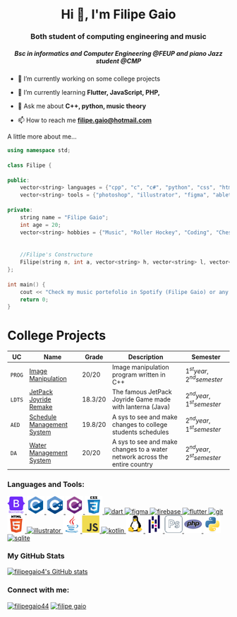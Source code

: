 <h1 align="center">Hi 👋, I'm Filipe Gaio</h1>
<h3 align="center">Both student of computing engineering and music</h3>
<h5 align = "center"> Bsc in informatics and Computer Engineering @FEUP and piano Jazz student @CMP</h5>

- 🔭 I’m currently working on some college projects

- 🌱 I’m currently learning **Flutter, JavaScript, PHP,**

- 💬 Ask me about **C++, python, music theory**

- 📫 How to reach me **filipe.gaio@hotmail.com**

A little more about me...  

```cpp
using namespace std;

class Filipe {

public:
    vector<string> languages = {"cpp", "c", "c#", "python", "css", "html", "php", "sqlite", "java", "flutter"}
    vector<string> tools = {"photoshop", "illustrator", "figma", "ableton", "sony vegas", "various IDE"}

private:
    string name = "Filipe Gaio";
    int age = 20;
    vector<string> hobbies = {"Music", "Roller Hockey", "Coding", "Chess", "Explore"};


    //Filipe's Constructure
    Filipe(string n, int a, vector<string> h, vector<string> l, vector<sring> t) : name(n), age(a), hobbies(h), languages(l), tools(t) {}
};

int main() {
    cout << "Check my music portefolio in Spotify (Filipe Gaio) or any other streaming platform" << endl;
    return 0;
}
```

<h1>College Projects</h1>

| UC | Name | Grade | Description | Semester |
| --- | --- | --- | --- | --- |
| `PROG` | <a href = "https://github.com/HenriqueSFernandes/Image-Manipulation-Prog"> Image Manipulation</a> | $20/20$ | Image manipulation program written in C++ | $1^{st} year, 2^{nd} semester$ |
| `LDTS` | <a href = "https://github.com/FilipeGaio4/LDTS-JetPackJoyride.git"> JetPack Joyride Remake</a> | $18.3/20$ | The famous JetPack Joyride Game made with lanterna (Java) | $2^{nd} year, 1^{st} semester$ |
| `AED` | <a href = "https://github.com/FilipeGaio4/AED_PROJ_ScheduleMangmentSys.git"> Schedule Management System</a> | $19.8/20$ | A sys to see and make changes to college students schedules | $2^{nd} year, 1^{st} semester$ |
| `DA` | <a href = "hhttps://github.com/FilipeGaio4/1DA_PROJ_WaterMangmentSys.git"> Water Management System</a> | $20/20$ | A sys to see and make changes to a water network across the entire country | $2^{nd} year, 2^{st} semester$ |

<h3 align="left">Languages and Tools:</h3>
<p align="left"> <a href="https://getbootstrap.com" target="_blank" rel="noreferrer"> <img src="https://raw.githubusercontent.com/devicons/devicon/master/icons/bootstrap/bootstrap-plain-wordmark.svg" alt="bootstrap" width="40" height="40"/> </a> <a href="https://www.cprogramming.com/" target="_blank" rel="noreferrer"> <img src="https://raw.githubusercontent.com/devicons/devicon/master/icons/c/c-original.svg" alt="c" width="40" height="40"/> </a> <a href="https://www.w3schools.com/cpp/" target="_blank" rel="noreferrer"> <img src="https://raw.githubusercontent.com/devicons/devicon/master/icons/cplusplus/cplusplus-original.svg" alt="cplusplus" width="40" height="40"/> </a> <a href="https://www.w3schools.com/cs/" target="_blank" rel="noreferrer"> <img src="https://raw.githubusercontent.com/devicons/devicon/master/icons/csharp/csharp-original.svg" alt="csharp" width="40" height="40"/> </a> <a href="https://www.w3schools.com/css/" target="_blank" rel="noreferrer"> <img src="https://raw.githubusercontent.com/devicons/devicon/master/icons/css3/css3-original-wordmark.svg" alt="css3" width="40" height="40"/> </a> <a href="https://dart.dev" target="_blank" rel="noreferrer"> <img src="https://www.vectorlogo.zone/logos/dartlang/dartlang-icon.svg" alt="dart" width="40" height="40"/> </a> <a href="https://www.figma.com/" target="_blank" rel="noreferrer"> <img src="https://www.vectorlogo.zone/logos/figma/figma-icon.svg" alt="figma" width="40" height="40"/> </a> <a href="https://firebase.google.com/" target="_blank" rel="noreferrer"> <img src="https://www.vectorlogo.zone/logos/firebase/firebase-icon.svg" alt="firebase" width="40" height="40"/> </a> <a href="https://flutter.dev" target="_blank" rel="noreferrer"> <img src="https://www.vectorlogo.zone/logos/flutterio/flutterio-icon.svg" alt="flutter" width="40" height="40"/> </a> <a href="https://git-scm.com/" target="_blank" rel="noreferrer"> <img src="https://www.vectorlogo.zone/logos/git-scm/git-scm-icon.svg" alt="git" width="40" height="40"/> </a> <a href="https://www.w3.org/html/" target="_blank" rel="noreferrer"> <img src="https://raw.githubusercontent.com/devicons/devicon/master/icons/html5/html5-original-wordmark.svg" alt="html5" width="40" height="40"/> </a> <a href="https://www.adobe.com/in/products/illustrator.html" target="_blank" rel="noreferrer"> <img src="https://www.vectorlogo.zone/logos/adobe_illustrator/adobe_illustrator-icon.svg" alt="illustrator" width="40" height="40"/> </a> <a href="https://www.java.com" target="_blank" rel="noreferrer"> <img src="https://raw.githubusercontent.com/devicons/devicon/master/icons/java/java-original.svg" alt="java" width="40" height="40"/> </a> <a href="https://developer.mozilla.org/en-US/docs/Web/JavaScript" target="_blank" rel="noreferrer"> <img src="https://raw.githubusercontent.com/devicons/devicon/master/icons/javascript/javascript-original.svg" alt="javascript" width="40" height="40"/> </a> <a href="https://kotlinlang.org" target="_blank" rel="noreferrer"> <img src="https://www.vectorlogo.zone/logos/kotlinlang/kotlinlang-icon.svg" alt="kotlin" width="40" height="40"/> </a> <a href="https://www.linux.org/" target="_blank" rel="noreferrer"> <img src="https://raw.githubusercontent.com/devicons/devicon/master/icons/linux/linux-original.svg" alt="linux" width="40" height="40"/> </a> <a href="https://pandas.pydata.org/" target="_blank" rel="noreferrer"> <img src="https://raw.githubusercontent.com/devicons/devicon/2ae2a900d2f041da66e950e4d48052658d850630/icons/pandas/pandas-original.svg" alt="pandas" width="40" height="40"/> </a> <a href="https://www.photoshop.com/en" target="_blank" rel="noreferrer"> <img src="https://raw.githubusercontent.com/devicons/devicon/master/icons/photoshop/photoshop-line.svg" alt="photoshop" width="40" height="40"/> </a> <a href="https://www.php.net" target="_blank" rel="noreferrer"> <img src="https://raw.githubusercontent.com/devicons/devicon/master/icons/php/php-original.svg" alt="php" width="40" height="40"/> </a> <a href="https://www.python.org" target="_blank" rel="noreferrer"> <img src="https://raw.githubusercontent.com/devicons/devicon/master/icons/python/python-original.svg" alt="python" width="40" height="40"/> </a> <a href="https://www.sqlite.org/" target="_blank" rel="noreferrer"> <img src="https://www.vectorlogo.zone/logos/sqlite/sqlite-icon.svg" alt="sqlite" width="40" height="40"/> </a> </p>

<h3>My GitHub Stats</h3>

<a href="http://www.github.com/filipegaio4"><img src="https://github-readme-stats.vercel.app/api?username=filipegaio4&show_icons=true&hide=&count_private=true&title_color=0891b2&text_color=ffffff&icon_color=0891b2&bg_color=1c1917&hide_border=true&show_icons=true" alt="filipegaio4's GitHub stats" /></a>

<!-- <p align="left"> <a href="https://github.com/ryo-ma/github-profile-trophy"><img src="https://github-profile-trophy.vercel.app/?username=filipegaio4" alt="filipegaio4" /></a> </p> -->
<h3 align="left">Connect with me:</h3>
<p align="left">
<a href="https://instagram.com/filipegaio44" target="blank"><img align="center" src="https://raw.githubusercontent.com/rahuldkjain/github-profile-readme-generator/master/src/images/icons/Social/instagram.svg" alt="filipegaio44" height="30" width="40" /></a>
<a href="https://www.youtube.com/playlist?list=PLKPc84TIPcZNYdF5OpaPr-CgStc2GfRBB" target="blank"><img align="center" src="https://raw.githubusercontent.com/rahuldkjain/github-profile-readme-generator/master/src/images/icons/Social/youtube.svg" alt="filipe gaio" height="30" width="40" /></a>
</p>